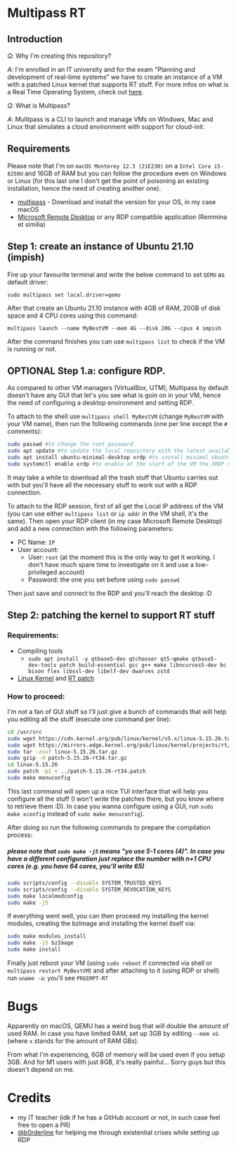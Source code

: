 # Multipass RT

## Introduction

*Q*: Why I'm creating this repository?

*A*: I'm enrolled in an IT university and for the exam "Planning and development of real-time systems" we have to create an instance of a VM with a patched Linux kernel that supports RT stuff. For more infos on what is a Real Time Operating System, check out [here](https://en.wikipedia.org/wiki/Real-time_operating_system).

*Q*: What is Multipass?

*A*: Multipass is a CLI to launch and manage VMs on Windows, Mac and Linux that simulates a cloud environment with support for cloud-init.

## Requirements

Please note that I'm on `macOS Monterey 12.3 (21E230)` on a `Intel Core i5-8250U` and 16GB of RAM but you can follow the procedure even on Windows or Linux (for this last one I don't get the point of poisoning an existing installation, hence the need of creating another one).

- [multipass](https://multipass.run/) - Download and install the version for your OS, in my case macOS
- [Microsoft Remote Desktop](https://apps.apple.com/us/app/microsoft-remote-desktop/id1295203466?mt=12) or any RDP compatible application (Remmina et similia)

## Step 1: create an instance of Ubuntu 21.10 (impish)

Fire up your favourite terminal and write the below command to set `QEMU` as default driver:

`sudo multipass set local.driver=qemu`

After that create an Ubuntu 21.10 instance with 4GB of RAM, 20GB of disk space and 4 CPU cores using this command:

`multipass launch --name MyBestVM --mem 4G --disk 20G --cpus 4 impish`

After the command finishes you can use `multipass list` to check if the VM is running or not.

## OPTIONAL Step 1.a: configure RDP.

As compared to other VM managers (VirtualBox, UTM), Multipass by default doesn't have any GUI that let's you see what is goin on in your VM, hence the need of configuring a desktop environment and setting RDP.

To attach to the shell use `multipass shell MyBestVM` (change `MyBestVM` with your VM name), then run the following commands (one per line except the `#` comments):

```bash
sudo passwd #to change the root password
sudo apt update #to update the local repository with the latest available mirror infos
sudo apt install ubuntu-minimal-desktop xrdp #to install minimal Ubuntu desktop stuff and xrdp
sudo systemctl enable xrdp #to enable at the start of the VM the XRDP server
```

It may take a while to download all the trash stuff that Ubuntu carries out with but you'll have all the necessary stuff to work out with a RDP connection.

To attach to the RDP session, first of all get the Local IP address of the VM (you can use either `multipass list` or `ip addr` in the VM shell, it's the same). Then open your RDP client (in my case Microsoft Remote Desktop) and add a new connection with the following parameters:

- PC Name: `IP`
- User account:
    - User: `root` (at the moment this is the only way to get it working. I don't have much spare time to investigate on it and use a low-privileged account)
    - Password: the one you set before using `sudo passwd`

Then just save and connect to the RDP and you'll reach the desktop :D 

## Step 2: patching the kernel to support RT stuff

### Requirements:
- Compiling tools
    - `sudo apt install -y qtbase5-dev qtchooser qt5-qmake qtbase5-dev-tools patch build-essential gcc g++ make libncurses5-dev bc bison flex libssl-dev libelf-dev dwarves zstd`
- [Linux Kernel](https://cdn.kernel.org/pub/linux/kernel/v5.x/linux-5.15.26.tar.gz) and [RT patch](https://mirrors.edge.kernel.org/pub/linux/kernel/projects/rt/5.15/older/patch-5.15.26-rt34.patch.gz)

### How to proceed:

I'm not a fan of GUI stuff so I'll just give a bunch of commands that will help you editing all the stuff (execute one command per line):

```bash
cd /usr/src
sudo wget https://cdn.kernel.org/pub/linux/kernel/v5.x/linux-5.15.26.tar.gz
sudo wget https://mirrors.edge.kernel.org/pub/linux/kernel/projects/rt/5.15/older/patch-5.15.26-rt34.patch.gz
sudo tar -zxvf linux-5.15.26.tar.gz
sudo gzip -d patch-5.15.26-rt34.tar.gz
cd linux-5.15.26
sudo patch -p1 < ../patch-5.15.26-rt34.patch
sudo make menuconfig
```

This last command will open up a nice TUI interface that will help you configure all the stuff (I won't write the patches there, but you know where to retrieve them :D). In case you wanna configure using a GUI, run `sudo make xconfig` instead of `sudo make menuconfig`).

After doing so run the following commands to prepare the compilation process:

##### please note that `sudo make -j5` means "yo use 5-1 cores (4)". In case you have a different configuration just replace the number with n+1 CPU cores (e.g. you have 64 cores, you'll write 65)

```bash
sudo scripts/config --disable SYSTEM_TRUSTED_KEYS
sudo scripts/config --disable SYSTEM_REVOCATION_KEYS
sudo make localmodconfig
sudo make -j5
```

If everything went well, you can then proceed my installing the kernel modules, creating the bzImage and installing the kernel itself via:

```bash
sudo make modules_install
sudo make -j5 bzImage
sudo make install
```

Finally just reboot your VM (using `sudo reboot` if connected via shell or `multipass restart MyBestVM`) and after attaching to it (using RDP or shell) run `uname -a`: you'll see `PREEMPT-RT`

# Bugs

Apparently on macOS, QEMU has a weird bug that will double the amount of used RAM. In case you have limited RAM, set up 3GB by editing `--mem xG` (where `x` stands for the amount of RAM GBs).

From what I'm experiencing, 6GB of memory will be used even if you setup 3GB. And for M1 users with just 8GB, it's really painful... Sorry guys but this doesn't depend on me.

# Credits

- my IT teacher (idk if he has a GitHub account or not, in such case feel free to open a PR)
- [@b0rderljne](https://github.com/b0rderljne) for helping me through existential crises while setting up RDP